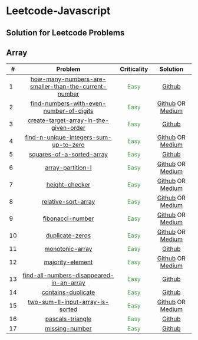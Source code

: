# Leetcode-Javascript
## Solution for Leetcode Problems

## Array

| # | Problem | Criticality | Solution |
| ------------- |:-------------:| :-------------:|  :-------------:|
| 1 | [how-many-numbers-are-smaller-than-the-current-number](http://tiny.cc/oft4lz) | <span style="color:#43A047">Easy </span> | [Github](http://tiny.cc/sgt4lz) |
| 2 | [find-numbers-with-even-number-of-digits](http://tiny.cc/8it4lz) | <span style="color:#43A047">Easy </span> | [Github](http://tiny.cc/gkt4lz) OR [Medium](http://tiny.cc/8nt4lz) |
| 3 | [create-target-array-in-the-given-order](http://tiny.cc/lky4lz) | <span style="color:#43A047">Easy </span> | [Github](http://tiny.cc/2ky4lz) |
| 4 | [find-n-unique-integers-sum-up-to-zero](http://tiny.cc/vly4lz) | <span style="color:#43A047">Easy </span> | [Github](http://tiny.cc/9ly4lz) OR [Medium](http://tiny.cc/kny4lz) |
| 5 | [squares-of-a-sorted-array](http://tiny.cc/hoy4lz) | <span style="color:#43A047">Easy </span> | [Github](http://tiny.cc/lpy4lz) |
| 6 | [array-partition-I](http://tiny.cc/avy4lz) | <span style="color:#43A047">Easy </span> | [Github](http://tiny.cc/zty4lz) OR [Medium](http://tiny.cc/vxy4lz) |
| 7 | [height-checker](http://tiny.cc/39y4lz) | <span style="color:#43A047">Easy </span> | [Github](http://tiny.cc/3az4lz) OR [Medium](http://tiny.cc/1bz4lz) |
| 8 | [relative-sort-array](http://tiny.cc/ncz4lz) | <span style="color:#43A047">Easy </span> | [Github](http://tiny.cc/ndz4lz) OR [Medium](http://tiny.cc/cez4lz) |
| 9 | [fibonacci-number](http://tiny.cc/cfz4lz) | <span style="color:#43A047">Easy </span> | [Github](http://tiny.cc/ugz4lz) OR [Medium](http://tiny.cc/xhz4lz) |
| 10 | [duplicate-zeros](http://tiny.cc/bjz4lz) | <span style="color:#43A047">Easy </span> | [Github](http://tiny.cc/hkz4lz) OR [Medium](http://tiny.cc/4lz4lz) |
| 11 | [monotonic-array](http://tiny.cc/8mz4lz) | <span style="color:#43A047">Easy </span> | [Github](http://tiny.cc/znz4lz) |
| 12 | [majority-element](http://tiny.cc/1oz4lz) | <span style="color:#43A047">Easy </span> | [Github](http://tiny.cc/1pz4lz) OR [Medium](http://tiny.cc/nqz4lz) |
| 13 | [find-all-numbers-disappeared-in-an-array](http://tiny.cc/ssz4lz) | <span style="color:#43A047">Easy </span> | [Github](http://tiny.cc/utz4lz)  |
| 14 | [contains-duplicate](http://tiny.cc/nvz4lz) | <span style="color:#43A047">Easy </span> | [Github](http://tiny.cc/ewz4lz)  |
| 15 | [two-sum-II-input-array-is-sorted](http://tiny.cc/3yz4lz) | <span style="color:#43A047">Easy </span> | [Github](http://tiny.cc/wzz4lz) OR [Medium](http://tiny.cc/x0z4lz) |
| 16 | [pascals-triangle](http://tiny.cc/50z4lz) | <span style="color:#43A047">Easy </span> | [Github](http://tiny.cc/t1z4lz)  |
| 17 | [missing-number](http://tiny.cc/h3z4lz) | <span style="color:#43A047">Easy </span> | [Github](http://tiny.cc/r4z4lz) |
